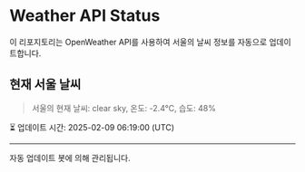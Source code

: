 
# Weather API Status

이 리포지토리는 OpenWeather API를 사용하여 서울의 날씨 정보를 자동으로 업데이트합니다.

## 현재 서울 날씨
> 서울의 현재 날씨: clear sky, 온도: -2.4°C, 습도: 48%

⏳ 업데이트 시간: 2025-02-09 06:19:00 (UTC)

---
자동 업데이트 봇에 의해 관리됩니다.
